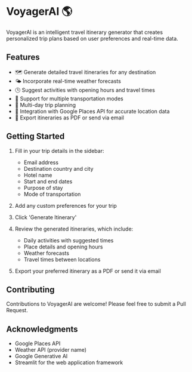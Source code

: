 # VoyagerAI 🌎

VoyagerAI is an intelligent travel itinerary generator that creates personalized trip plans based on user preferences and real-time data.

## Features

- 🗺️ Generate detailed travel itineraries for any destination
- 🌤️ Incorporate real-time weather forecasts
- 🕒 Suggest activities with opening hours and travel times
- 🚗 Support for multiple transportation modes
- 📅 Multi-day trip planning
- 🔎 Integration with Google Places API for accurate location data
- 📧 Export itineraries as PDF or send via email

## Getting Started

1. Fill in your trip details in the sidebar:
   - Email address
   - Destination country and city
   - Hotel name
   - Start and end dates
   - Purpose of stay
   - Mode of transportation

2. Add any custom preferences for your trip

3. Click 'Generate Itinerary'

4. Review the generated itineraries, which include:
   - Daily activities with suggested times
   - Place details and opening hours
   - Weather forecasts
   - Travel times between locations

5. Export your preferred itinerary as a PDF or send it via email

## Contributing

Contributions to VoyagerAI are welcome! Please feel free to submit a Pull Request.

## Acknowledgments

- Google Places API
- Weather API (provider name)
- Google Generative AI
- Streamlit for the web application framework

